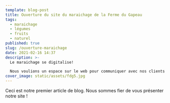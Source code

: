 ```yaml
---
template: blog-post
title: Ouverture du site du maraichage de la Ferme du Gapeau
tags:
  - maraichage
  - légumes
  - fruits
  - naturel
published: true
slug: /ouverture-maraichage
date: 2021-02-16 14:37
description: >-
  Le maraichage se digitalise!

  Nous voulions un espace sur le web pour communiquer avec nos clients plus facilement. Un espace de partage de notre savoir faire, d'astuces, mais aussi des horaires d'ouvertures, des légumes disponibles chez nous, naturel et toujours de saison!
cover_image: static/assets/fdg5.jpg
---
```


Ceci est notre premier article de blog. Nous sommes fier de vous présenter notre site !
